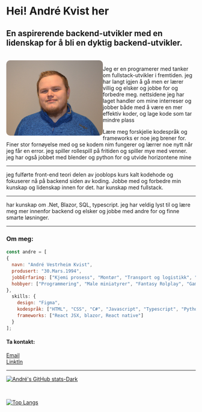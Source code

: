
<h1>Hei! André Kvist her</h1>


<h2>En aspirerende backend-utvikler med en lidenskap for å bli en dyktig backend-utvikler.</h2><br>

<img align='left' src="/img/meg.JPG" height="200vh" style="border-radius: 10px;">
<p>Jeg er en programerer med tanker om fullstack-utvikler i fremtiden. jeg har langt igjen å gå men er lærer villig og elsker og jobbe for og forbedre meg. nettsidene jeg har laget handler om mine interreser og jobber både med å være en mer effektiv koder, og lage kode som tar mindre plass</p>
 <p>Lære meg forskjelie kodespråk og frameworks er noe jeg brener for.
Finer stor fornøyelse med og se kodem nim fungerer og lærrer noe nytt når jeg får en error. jeg spiller rollespill på fritiden og spiller mye med venner. jeg har også jobbet med blender og python for og utvide horizontene mine</p>

<hr>
<p>jeg fulførte front-end teori delen av jooblops kurs kalt kodehode
og fokuserer nå på backend siden av koding. Jobbe med og forbedre min kunskap og lidenskap innen for det.
har kunskap med fullstack.</p>
<hr>
<p>har kunskap om .Net, Blazor, SQL, typescript. jeg har veldig lyst til og lære meg mer innenfor backend og elsker og jobbe med andre for og finne smarte løsninger.</p>

<hr>
<h3>Om meg:</h3>

```js
const andre = [
{
  navn: "André Vestrheim Kvist",
  produsert: "30.Mars.1994",
  jobbErfaring: ["Kjemi prosess", "Montør", "Transport og logistikk", "Butikkmedarbeider", "Operatør"],
  hobbyer: ["Programmering", "Male miniatyrer", "Fantasy Rolplay", "Gaming","3D modelering i blender"],
},
  skills: {
    design: "Figma",
    kodespråk: ["HTML", "CSS", "C#", "Javascript", "Typescript", "Python"],
    frameworks: ["React JSX, blazor, React native"]
  }
];

```


<h4>Ta kontakt:</h4>

[Email](mailto:vestrheim-kvist@hotmail.com)<br>
[LinktIn](https://www.linkedin.com/in/andr%C3%A9-vestrheim-kvist-959510280/)
<hr>

[![André's GitHub stats-Dark](https://github-readme-stats.vercel.app/api?username=AndreK-B06&show_icons=true&theme=dark#gh-dark-mode-only)](https://github.com/AndreK-B06/github-readme-stats#gh-dark-mode-only)

<br>

[![Top Langs](https://github-readme-stats.vercel.app/api/top-langs/?username=AndreK-B06&cache_bust=true&theme=dark#gh-dark-mode-only)](https://github.com/AndreK-B06/github-readme-stats#gh-dark-mode-only)
